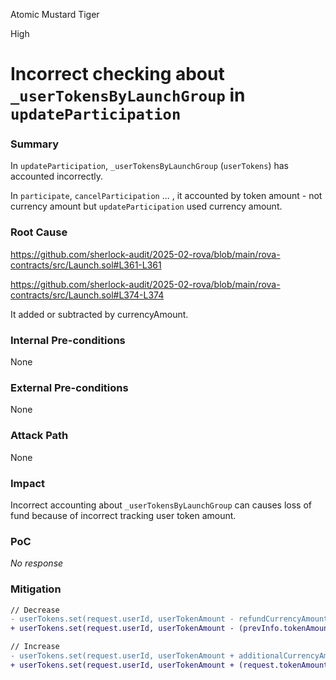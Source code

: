 Atomic Mustard Tiger

High

# Incorrect checking about `_userTokensByLaunchGroup` in `updateParticipation`

### Summary

In `updateParticipation`, `_userTokensByLaunchGroup` (`userTokens`) has accounted incorrectly.

In `participate`, `cancelParticipation` ... , it accounted by token amount - not currency amount but `updateParticipation` used currency amount.

### Root Cause

https://github.com/sherlock-audit/2025-02-rova/blob/main/rova-contracts/src/Launch.sol#L361-L361

https://github.com/sherlock-audit/2025-02-rova/blob/main/rova-contracts/src/Launch.sol#L374-L374

It added or subtracted by currencyAmount.

### Internal Pre-conditions

None

### External Pre-conditions

None

### Attack Path

None

### Impact

Incorrect accounting about `_userTokensByLaunchGroup` can causes loss of fund because of incorrect tracking user token amount.

### PoC

_No response_

### Mitigation

```diff
// Decrease
- userTokens.set(request.userId, userTokenAmount - refundCurrencyAmount);
+ userTokens.set(request.userId, userTokenAmount - (prevInfo.tokenAmount - request.tokenAmount) );

// Increase
- userTokens.set(request.userId, userTokenAmount + additionalCurrencyAmount);
+ userTokens.set(request.userId, userTokenAmount + (request.tokenAmount - prevInfo.tokenAmount));
```